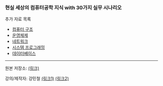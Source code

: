 ### 현실 세상의 컴퓨터공학 지식 with 30가지 실무 시나리오

추가 자료 목록

- [컴퓨터 구조](컴퓨터구조)
- [운영체제](운영체제)
- [네트워크](네트워크)
- [시스템 프로그래밍](시스템프로그래밍)
- [데이터베이스](데이터베이스)

----

원본 저장소: [(링크)](https://github.com/kangtegong/fastcampus-cs)

강의/제작자: 강민철 [(링크1)](https://www.youtube.com/@kangminchul) [(링크2)](https://github.com/kangtegong/)

